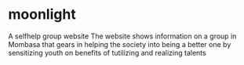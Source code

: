 # moonlight
A selfhelp group website 
The website shows information on a group in Mombasa that gears in helping the society into being a better one by sensitizing youth on benefits of tutilizing and realizing talents
